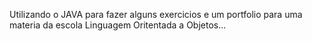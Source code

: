 Utilizando o JAVA para fazer alguns exercicios e um portfolio para uma materia da escola Linguagem Oritentada a Objetos...
